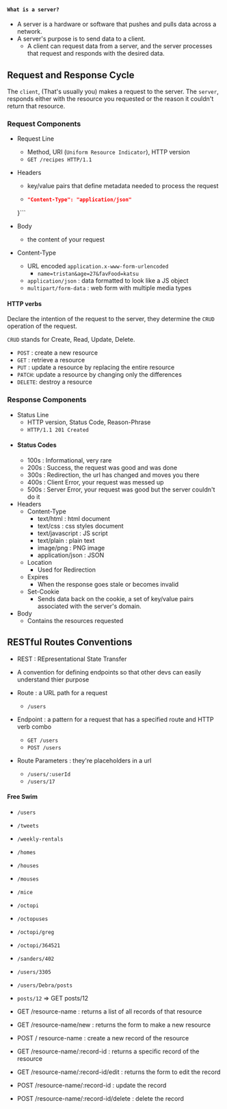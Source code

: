#### `What is a server?`
- A server is a hardware or software that pushes and pulls data across a network.
- A server's purpose is to send data to a client.
  - A client can request data from a server, and the server processes that request and responds with the desired data.
## Request and Response Cycle
The `client`, (That's usually you) makes a request to the server.
The `server`, responds either with the resource you requested or the reason it couldn't return that resource.
### Request Components
- Request Line
  - Method, URI (`Uniform Resource Indicator`), HTTP version
  - `GET /recipes HTTP/1.1`
- Headers
  - key/value pairs that define metadata needed to process the request
  - ```json Header {
    "Content-Type": "application/json"
  }```
- Body
  - the content of your request

- Content-Type
  - URL encoded `application.x-www-form-urlencoded`
    - `name=tristan&age=27&favFood=katsu`
  - `application/json` : data formatted to look like a JS object
  - `multipart/form-data` : web form with multiple media types
#### HTTP verbs
Declare the intention of the request to the server, they determine the `CRUD` operation of the request.

`CRUD` stands for Create, Read, Update, Delete.
- `POST` : create a new resource
- `GET`  : retrieve a resource
- `PUT`  : update a resource by replacing the entire resource
- `PATCH`: update a resource by changing only the differences
- `DELETE`: destroy a resource
### Response Components
- Status Line
  - HTTP version, Status Code, Reason-Phrase
  - `HTTP/1.1 201 Created`
- #### Status Codes
  - 100s : Informational, very rare
  - 200s : Success, the request was good and was done
  - 300s : Redirection, the url has changed and moves you there
  - 400s : Client Error, your request was messed up
  - 500s : Server Error, your request was good but the server couldn't do it
- Headers
  - Content-Type
    - text/html : html document
    - text/css  : css styles document
    - text/javascript : JS script
    - text/plain : plain text
    - image/png : PNG image
    - application/json : JSON
  - Location
    - Used for Redirection
  - Expires
    - When the response goes stale or becomes invalid
  - Set-Cookie
    - Sends data back on the cookie, a set of key/value pairs associated with the server's domain.
- Body
  - Contains the resources requested
## RESTful Routes Conventions
- REST : REpresentational State Transfer
- A convention for defining endpoints so that other devs can easily understand thier purpose
- Route : a URL path for a request
  - `/users`
- Endpoint : a pattern for a request that has a specified route and HTTP verb combo
  - `GET /users`
  - `POST /users`

- Route Parameters : they're placeholders in a url
  - `/users/:userId`
  - `/users/17`

#### Free Swim
- `/users`
- `/tweets`
- `/weekly-rentals`
- `/homes`
- `/houses`
- `/mouses`
- `/mice`
- `/octopi`
- `/octopuses`

- `/octopi/greg`
- `/octopi/364521`
- `/sanders/402`
- `/users/3305`

- `/users/Debra/posts`
- `posts/12` => GET posts/12

- GET /resource-name : returns a list of all records of that resource
- GET /resource-name/new : returns the form to make a new resource
- POST / resource-name : create a new record of the resource
- GET /resource-name/:record-id : returns a specific record of the resource
- GET /resource-name/:record-id/edit : returns the form to edit the record
- POST /resource-name/:record-id : update the record
- POST /resource-name/:record-id/delete : delete the record
